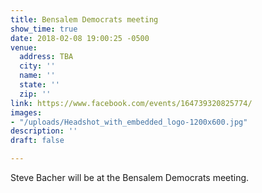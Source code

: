 ```yaml
---
title: Bensalem Democrats meeting
show_time: true
date: 2018-02-08 19:00:25 -0500
venue:
  address: TBA
  city: ''
  name: ''
  state: ''
  zip: ''
link: https://www.facebook.com/events/164739320825774/
images:
- "/uploads/Headshot_with_embedded_logo-1200x600.jpg"
description: ''
draft: false

---
```

Steve Bacher will be at the Bensalem Democrats meeting.
